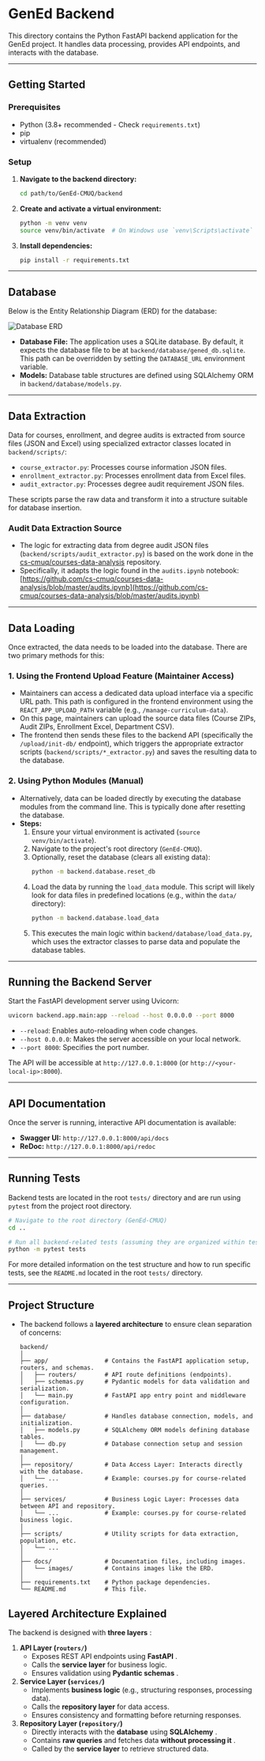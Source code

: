 # GenEd Backend

This directory contains the Python FastAPI backend application for the GenEd project. It handles data processing, provides API endpoints, and interacts with the database.

---

## Getting Started

### Prerequisites

* Python (3.8+ recommended - Check `requirements.txt`)
* pip
* virtualenv (recommended)

### Setup

1. **Navigate to the backend directory:**
   ```bash
   cd path/to/GenEd-CMUQ/backend
   ```
2. **Create and activate a virtual environment:**
   ```bash
   python -m venv venv
   source venv/bin/activate  # On Windows use `venv\Scripts\activate`
   ```
3. **Install dependencies:**
   ```bash
   pip install -r requirements.txt
   ```

---

## Database

Below is the Entity Relationship Diagram (ERD) for the database:

![Database ERD](docs/images/ERD.png)

* **Database File:** The application uses a SQLite database. By default, it expects the database file to be at `backend/database/gened_db.sqlite`. This path can be overridden by setting the `DATABASE_URL` environment variable.
* **Models:** Database table structures are defined using SQLAlchemy ORM in `backend/database/models.py`.

---

## Data Extraction

Data for courses, enrollment, and degree audits is extracted from source files (JSON and Excel) using specialized extractor classes located in `backend/scripts/`:

*   `course_extractor.py`: Processes course information JSON files.
*   `enrollment_extractor.py`: Processes enrollment data from Excel files.
*   `audit_extractor.py`: Processes degree audit requirement JSON files.

These scripts parse the raw data and transform it into a structure suitable for database insertion.

### Audit Data Extraction Source

*   The logic for extracting data from degree audit JSON files (`backend/scripts/audit_extractor.py`) is based on the work done in the [cs-cmuq/courses-data-analysis](https://github.com/cs-cmuq/courses-data-analysis) repository.
*   Specifically, it adapts the logic found in the `audits.ipynb` notebook: [https://github.com/cs-cmuq/courses-data-analysis/blob/master/audits.ipynb](https://github.com/cs-cmuq/courses-data-analysis/blob/master/audits.ipynb)

---

## Data Loading

Once extracted, the data needs to be loaded into the database. There are two primary methods for this:

### 1. Using the Frontend Upload Feature (Maintainer Access)

*   Maintainers can access a dedicated data upload interface via a specific URL path. This path is configured in the frontend environment using the `REACT_APP_UPLOAD_PATH` variable (e.g., `/manage-curriculum-data`).
*   On this page, maintainers can upload the source data files (Course ZIPs, Audit ZIPs, Enrollment Excel, Department CSV).
*   The frontend then sends these files to the backend API (specifically the `/upload/init-db/` endpoint), which triggers the appropriate extractor scripts (`backend/scripts/*_extractor.py`) and saves the resulting data to the database.

### 2. Using Python Modules (Manual)

*   Alternatively, data can be loaded directly by executing the database modules from the command line. This is typically done after resetting the database.
*   **Steps:**
    1.  Ensure your virtual environment is activated (`source venv/bin/activate`).
    2.  Navigate to the project's root directory (`GenEd-CMUQ`).
    3.  Optionally, reset the database (clears all existing data):
        ```bash
        python -m backend.database.reset_db
        ```
    4.  Load the data by running the `load_data` module. This script will likely look for data files in predefined locations (e.g., within the `data/` directory):
        ```bash
        python -m backend.database.load_data
        ```
    5.  This executes the main logic within `backend/database/load_data.py`, which uses the extractor classes to parse data and populate the database tables.

---

## Running the Backend Server

Start the FastAPI development server using Uvicorn:

```bash
uvicorn backend.app.main:app --reload --host 0.0.0.0 --port 8000
```

* `--reload`: Enables auto-reloading when code changes.
* `--host 0.0.0.0`: Makes the server accessible on your local network.
* `--port 8000`: Specifies the port number.

The API will be accessible at `http://127.0.0.1:8000` (or `http://<your-local-ip>:8000`).

---

## API Documentation

Once the server is running, interactive API documentation is available:

* **Swagger UI:** `http://127.0.0.1:8000/api/docs`
* **ReDoc:** `http://127.0.0.1:8000/api/redoc`

---

## Running Tests

Backend tests are located in the root `tests/` directory and are run using `pytest` from the project root directory.

```bash
# Navigate to the root directory (GenEd-CMUQ)
cd ..

# Run all backend-related tests (assuming they are organized within tests/)
python -m pytest tests
```

For more detailed information on the test structure and how to run specific tests, see the `README.md` located in the root `tests/` directory.

---

## Project Structure

* The backend follows a **layered architecture** to ensure clean separation of concerns:

  ```
  backend/
  │
  ├── app/                # Contains the FastAPI application setup, routers, and schemas.
  │   ├── routers/        # API route definitions (endpoints).
  │   ├── schemas.py      # Pydantic models for data validation and serialization.
  │   └── main.py         # FastAPI app entry point and middleware configuration.
  │
  ├── database/           # Handles database connection, models, and initialization.
  │   ├── models.py       # SQLAlchemy ORM models defining database tables.
  │   └── db.py           # Database connection setup and session management.
  │
  ├── repository/         # Data Access Layer: Interacts directly with the database.
  │   └── ...             # Example: courses.py for course-related queries.
  │
  ├── services/           # Business Logic Layer: Processes data between API and repository.
  │   └── ...             # Example: courses.py for course-related business logic.
  │
  ├── scripts/            # Utility scripts for data extraction, population, etc.
  │   └── ...
  │
  ├── docs/               # Documentation files, including images.
  │   └── images/         # Contains images like the ERD.
  │
  ├── requirements.txt    # Python package dependencies.
  └── README.md           # This file.
  ```

## Layered Architecture Explained

The backend is designed with  **three layers** :

1. **API Layer (`routers/`)**
   * Exposes REST API endpoints using  **FastAPI** .
   * Calls the **service layer** for business logic.
   * Ensures validation using  **Pydantic schemas** .
2. **Service Layer (`services/`)**
   * Implements **business logic** (e.g., structuring responses, processing data).
   * Calls the **repository layer** for data access.
   * Ensures consistency and formatting before returning responses.
3. **Repository Layer (`repository/`)**
   * Directly interacts with the **database** using  **SQLAlchemy** .
   * Contains **raw queries** and fetches data  **without processing it** .
   * Called by the **service layer** to retrieve structured data.
